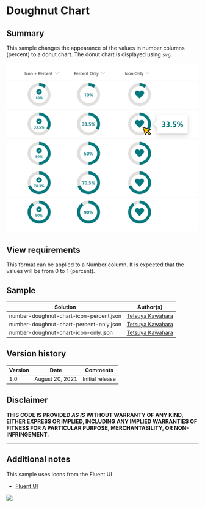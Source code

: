 # Doughnut Chart

## Summary
This sample changes the appearance of the values in number columns (percent) to a donut chart. The donut chart is displayed using `svg`.

![screenshot of the sample](./assets/screenshot.png)

## View requirements
This format can be applied to a Number column. It is expected that the values will be from 0 to 1 (percent).

## Sample

Solution                                |Author(s)
----------------------------------------|------------------------------------------------
number-doughnut-chart-icon-percent.json |[Tetsuya Kawahara](https://twitter.com/techan_k)
number-doughnut-chart-percent-only.json |[Tetsuya Kawahara](https://twitter.com/techan_k)
number-doughnut-chart-icon-only.json    |[Tetsuya Kawahara](https://twitter.com/techan_k)

## Version history

Version |Date            |Comments
--------|----------------|----------------
1.0     |August 20, 2021 |Initial release

## Disclaimer
**THIS CODE IS PROVIDED *AS IS* WITHOUT WARRANTY OF ANY KIND, EITHER EXPRESS OR IMPLIED, INCLUDING ANY IMPLIED WARRANTIES OF FITNESS FOR A PARTICULAR PURPOSE, MERCHANTABILITY, OR NON-INFRINGEMENT.**

---

## Additional notes
This sample uses icons from the Fluent UI

- [Fluent UI](https://developer.microsoft.com/en-us/fluentui)

<img src="https://telemetry.sharepointpnp.com/sp-dev-list-formatting/column-samples/number-doughnut-chart" />